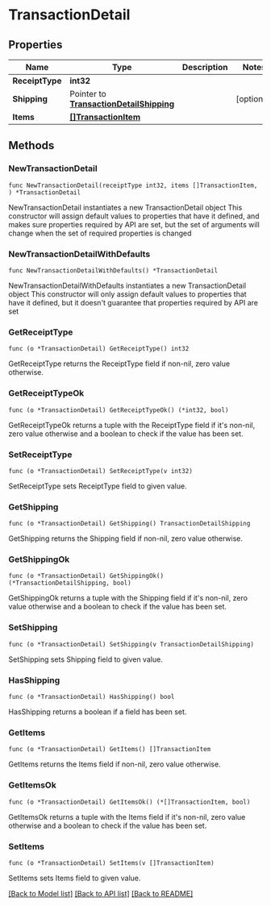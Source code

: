 # TransactionDetail

## Properties

Name | Type | Description | Notes
------------ | ------------- | ------------- | -------------
**ReceiptType** | **int32** |  | 
**Shipping** | Pointer to [**TransactionDetailShipping**](TransactionDetailShipping.md) |  | [optional] 
**Items** | [**[]TransactionItem**](TransactionItem.md) |  | 

## Methods

### NewTransactionDetail

`func NewTransactionDetail(receiptType int32, items []TransactionItem, ) *TransactionDetail`

NewTransactionDetail instantiates a new TransactionDetail object
This constructor will assign default values to properties that have it defined,
and makes sure properties required by API are set, but the set of arguments
will change when the set of required properties is changed

### NewTransactionDetailWithDefaults

`func NewTransactionDetailWithDefaults() *TransactionDetail`

NewTransactionDetailWithDefaults instantiates a new TransactionDetail object
This constructor will only assign default values to properties that have it defined,
but it doesn't guarantee that properties required by API are set

### GetReceiptType

`func (o *TransactionDetail) GetReceiptType() int32`

GetReceiptType returns the ReceiptType field if non-nil, zero value otherwise.

### GetReceiptTypeOk

`func (o *TransactionDetail) GetReceiptTypeOk() (*int32, bool)`

GetReceiptTypeOk returns a tuple with the ReceiptType field if it's non-nil, zero value otherwise
and a boolean to check if the value has been set.

### SetReceiptType

`func (o *TransactionDetail) SetReceiptType(v int32)`

SetReceiptType sets ReceiptType field to given value.


### GetShipping

`func (o *TransactionDetail) GetShipping() TransactionDetailShipping`

GetShipping returns the Shipping field if non-nil, zero value otherwise.

### GetShippingOk

`func (o *TransactionDetail) GetShippingOk() (*TransactionDetailShipping, bool)`

GetShippingOk returns a tuple with the Shipping field if it's non-nil, zero value otherwise
and a boolean to check if the value has been set.

### SetShipping

`func (o *TransactionDetail) SetShipping(v TransactionDetailShipping)`

SetShipping sets Shipping field to given value.

### HasShipping

`func (o *TransactionDetail) HasShipping() bool`

HasShipping returns a boolean if a field has been set.

### GetItems

`func (o *TransactionDetail) GetItems() []TransactionItem`

GetItems returns the Items field if non-nil, zero value otherwise.

### GetItemsOk

`func (o *TransactionDetail) GetItemsOk() (*[]TransactionItem, bool)`

GetItemsOk returns a tuple with the Items field if it's non-nil, zero value otherwise
and a boolean to check if the value has been set.

### SetItems

`func (o *TransactionDetail) SetItems(v []TransactionItem)`

SetItems sets Items field to given value.



[[Back to Model list]](../README.md#documentation-for-models) [[Back to API list]](../README.md#documentation-for-api-endpoints) [[Back to README]](../README.md)



